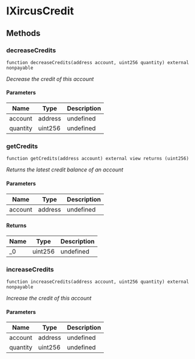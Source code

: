 # IXircusCredit









## Methods

### decreaseCredits

```solidity
function decreaseCredits(address account, uint256 quantity) external nonpayable
```



*Decrease the credit of this account*

#### Parameters

| Name | Type | Description |
|---|---|---|
| account | address | undefined |
| quantity | uint256 | undefined |

### getCredits

```solidity
function getCredits(address account) external view returns (uint256)
```



*Returns the latest credit balance of an account*

#### Parameters

| Name | Type | Description |
|---|---|---|
| account | address | undefined |

#### Returns

| Name | Type | Description |
|---|---|---|
| _0 | uint256 | undefined |

### increaseCredits

```solidity
function increaseCredits(address account, uint256 quantity) external nonpayable
```



*Increase the credit of this account*

#### Parameters

| Name | Type | Description |
|---|---|---|
| account | address | undefined |
| quantity | uint256 | undefined |




